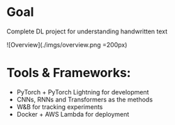 # Goal 
Complete DL project for understanding handwritten text

![Overview](./imgs/overview.png =200px)

# Tools & Frameworks:
+ PyTorch + PyTorch Lightning for development 
+ CNNs, RNNs and Transformers as the methods
+ W&B for tracking experiments
+ Docker + AWS Lambda for deployment
